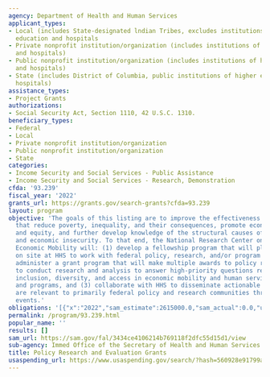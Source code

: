 ```yaml
---
agency: Department of Health and Human Services
applicant_types:
- Local (includes State-designated lndian Tribes, excludes institutions of higher
  education and hospitals
- Private nonprofit institution/organization (includes institutions of higher education
  and hospitals)
- Public nonprofit institution/organization (includes institutions of higher education
  and hospitals)
- State (includes District of Columbia, public institutions of higher education and
  hospitals)
assistance_types:
- Project Grants
authorizations:
- Social Security Act, Section 1110, 42 U.S.C. 1310.
beneficiary_types:
- Federal
- Local
- Private nonprofit institution/organization
- Public nonprofit institution/organization
- State
categories:
- Income Security and Social Services - Public Assistance
- Income Security and Social Services - Research, Demonstration
cfda: '93.239'
fiscal_year: '2022'
grants_url: https://grants.gov/search-grants?cfda=93.239
layout: program
objective: 'The goals of this listing are to improve the effectiveness of public policies
  that reduce poverty, inequality, and their consequences, promote economic mobility
  and equity, and further develop knowledge of the structural causes of poverty, inequality,
  and economic insecurity. To that end, the National Research Center on Poverty and
  Economic Mobility will: (1) develop a fellowship program that will place researchers
  on site at HHS to work with federal policy, research, and/or program offices, (2)
  administer a grant program that will make multiple awards to policy researchers
  to conduct research and analysis to answer high-priority questions related to equity,
  inclusion, diversity, and access in economic mobility and human services policy
  and programs, and (3) collaborate with HHS to disseminate actionable findings which
  are relevant to primarily federal policy and research communities through co-hosted
  events.'
obligations: '[{"x":"2022","sam_estimate":2615000.0,"sam_actual":0.0,"usa_spending_actual":2000000.0},{"x":"2023","sam_estimate":0.0,"sam_actual":0.0,"usa_spending_actual":4418140.0},{"x":"2024","sam_estimate":0.0,"sam_actual":0.0,"usa_spending_actual":0.0}]'
permalink: /program/93.239.html
popular_name: ''
results: []
sam_url: https://sam.gov/fal/3434ce4106214b769118f2dfc55d15d1/view
sub-agency: Immed Office of the Secretary of Health and Human Services
title: Policy Research and Evaluation Grants
usaspending_url: https://www.usaspending.gov/search/?hash=560928e91799a5355f0ee5ae5f97a5fe
---
```

